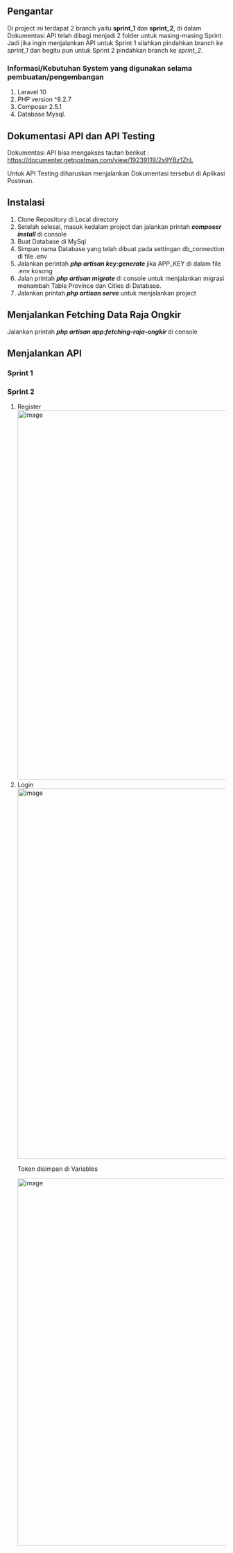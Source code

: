 ## Pengantar
Di project ini terdapat 2 branch yaitu <b>sprint_1</b> dan <b>sprint_2</b>, di dalam Dokumentasi API telah dibagi menjadi 2 folder untuk masing-masing Sprint. Jadi jika ingin menjalankan API untuk Sprint 1 silahkan pindahkan branch ke <i>sprint_1</i> dan begitu pun untuk Sprint 2 pindahkan branch ke <i>sprint_2</i>.

### Informasi/Kebutuhan System yang digunakan selama pembuatan/pengembangan
1. Laravel 10
2. PHP version ^8.2.7
3. Composer 2.5.1
4. Database Mysql.

## Dokumentasi API dan API Testing
Dokumentasi API bisa mengakses tautan berikut :
https://documenter.getpostman.com/view/19239119/2s9YBz1ZhL

Untuk API Testing diharuskan menjalankan Dokumentasi tersebut di Aplikasi Postman.

## Instalasi
1. Clone Repository di Local directory
2. Setelah selesai, masuk kedalam project dan jalankan printah <b><i> composer install </i></b> di console
4. Buat Database di MySql
5. Simpan nama Database yang telah dibuat pada settingan db_connection di file .env
6. Jalankan perintah <b><i> php artisan key:generate </i></b> jika APP_KEY di dalam file .env kosong
7. Jalan printah <b><i> php artisan migrate </i></b> di console untuk menjalankan migrasi menambah Table Province dan Cities di Database.
8. Jalankan printah <b><i> php artisan serve </i></b> untuk menjalankan project

## Menjalankan Fetching Data Raja Ongkir
Jalankan printah <b><i> php artisan app:fetching-raja-ongkir </i></b> di console

## Menjalankan API
### Sprint 1
### Sprint 2
1. Register </br>
   <img width="852" alt="image" src="https://github.com/luthfifadle/DOT-RajaOngkir/assets/67321679/caab2d21-3b2f-46c0-b53c-68712f3a49d5">
2. Login </br>
    <img width="855" alt="image" src="https://github.com/luthfifadle/DOT-RajaOngkir/assets/67321679/caf8825a-75b0-46ba-a79b-35b990526b5a">
   <p>Token disimpan di Variables</p>
   <img width="847" alt="image" src="https://github.com/luthfifadle/DOT-RajaOngkir/assets/67321679/31c8baed-fe8a-4e43-8cb9-c7a4c417e164">
   

